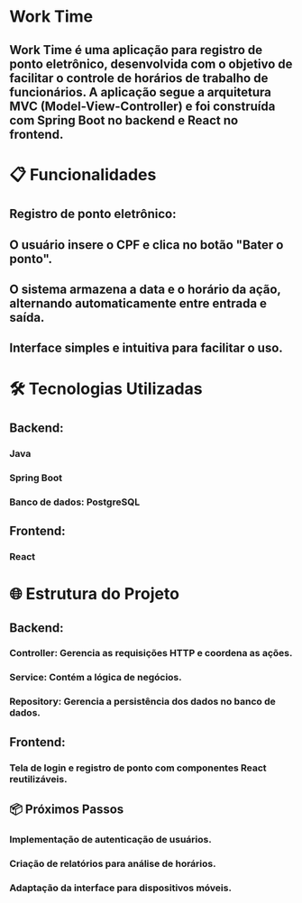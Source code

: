 # Work Time

## Work Time é uma aplicação para registro de ponto eletrônico, desenvolvida com o objetivo de facilitar o controle de horários de trabalho de funcionários. A aplicação segue a arquitetura MVC (Model-View-Controller) e foi construída com Spring Boot no backend e React no frontend.

# 📋 Funcionalidades

## Registro de ponto eletrônico:
## O usuário insere o CPF e clica no botão "Bater o ponto".
## O sistema armazena a data e o horário da ação, alternando automaticamente entre entrada e saída.
## Interface simples e intuitiva para facilitar o uso.

# 🛠️ Tecnologias Utilizadas

## Backend:
### Java
### Spring Boot
### Banco de dados: PostgreSQL


## Frontend:
### React

# 🌐 Estrutura do Projeto

## Backend:
### Controller: Gerencia as requisições HTTP e coordena as ações.
### Service: Contém a lógica de negócios.
### Repository: Gerencia a persistência dos dados no banco de dados.

## Frontend:
### Tela de login e registro de ponto com componentes React reutilizáveis.

## 📦 Próximos Passos

### Implementação de autenticação de usuários.
### Criação de relatórios para análise de horários.
### Adaptação da interface para dispositivos móveis.
